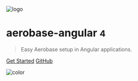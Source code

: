 ![logo](images/aerobase-angular.png)

# aerobase-angular <small>4</small>

> Easy Aerobase setup in Angular applications.

<a href="#/getting-started" class="button">Get Started</a>
<a href="https://github.com/aerobase/aerobase-angular/" class="button white">GitHub</a>

![color](#f0f0f0)
